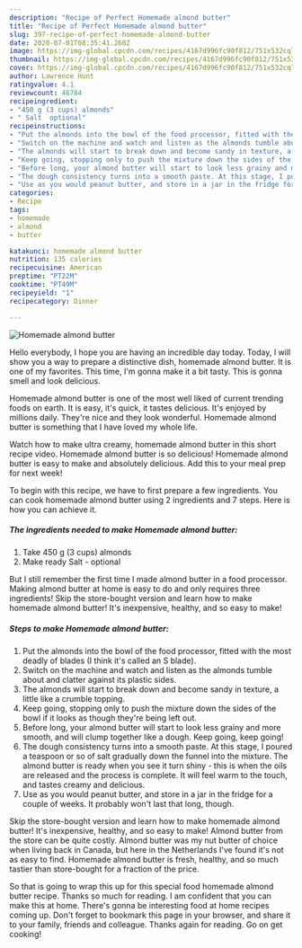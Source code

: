 ```yaml
---
description: "Recipe of Perfect Homemade almond butter"
title: "Recipe of Perfect Homemade almond butter"
slug: 397-recipe-of-perfect-homemade-almond-butter
date: 2020-07-01T08:35:41.260Z
image: https://img-global.cpcdn.com/recipes/4167d996fc90f812/751x532cq70/homemade-almond-butter-recipe-main-photo.jpg
thumbnail: https://img-global.cpcdn.com/recipes/4167d996fc90f812/751x532cq70/homemade-almond-butter-recipe-main-photo.jpg
cover: https://img-global.cpcdn.com/recipes/4167d996fc90f812/751x532cq70/homemade-almond-butter-recipe-main-photo.jpg
author: Lawrence Hunt
ratingvalue: 4.1
reviewcount: 46784
recipeingredient:
- "450 g (3 cups) almonds"
- " Salt  optional"
recipeinstructions:
- "Put the almonds into the bowl of the food processor, fitted with the most deadly of blades (I think it&#39;s called an S blade)."
- "Switch on the machine and watch and listen as the almonds tumble about and clatter against its plastic sides."
- "The almonds will start to break down and become sandy in texture, a little like a crumble topping."
- "Keep going, stopping only to push the mixture down the sides of the bowl if it looks as though they&#39;re being left out."
- "Before long, your almond butter will start to look less grainy and more smooth, and will clump together like a dough. Keep going, keep going!"
- "The dough consistency turns into a smooth paste. At this stage, I poured a teaspoon or so of salt gradually down the funnel into the mixture. The almond butter is ready when you see it turn shiny - this is when the oils are released and the process is complete. It will feel warm to the touch, and tastes creamy and delicious."
- "Use as you would peanut butter, and store in a jar in the fridge for a couple of weeks. It probably won&#39;t last that long, though."
categories:
- Recipe
tags:
- homemade
- almond
- butter

katakunci: homemade almond butter 
nutrition: 135 calories
recipecuisine: American
preptime: "PT22M"
cooktime: "PT49M"
recipeyield: "1"
recipecategory: Dinner

---
```



![Homemade almond butter](https://img-global.cpcdn.com/recipes/4167d996fc90f812/751x532cq70/homemade-almond-butter-recipe-main-photo.jpg)

Hello everybody, I hope you are having an incredible day today. Today, I will show you a way to prepare a distinctive dish, homemade almond butter. It is one of my favorites. This time, I'm gonna make it a bit tasty. This is gonna smell and look delicious.

Homemade almond butter is one of the most well liked of current trending foods on earth. It is easy, it's quick, it tastes delicious. It's enjoyed by millions daily. They're nice and they look wonderful. Homemade almond butter is something that I have loved my whole life.

Watch how to make ultra creamy, homemade almond butter in this short recipe video. Homemade almond butter is so delicious! Homemade almond butter is easy to make and absolutely delicious. Add this to your meal prep for next week!


To begin with this recipe, we have to first prepare a few ingredients. You can cook homemade almond butter using 2 ingredients and 7 steps. Here is how you can achieve it.

<!--inarticleads1-->

##### The ingredients needed to make Homemade almond butter:

1. Take 450 g (3 cups) almonds
1. Make ready  Salt - optional


But I still remember the first time I made almond butter in a food processor. Making almond butter at home is easy to do and only requires three ingredients! Skip the store-bought version and learn how to make homemade almond butter! It&#39;s inexpensive, healthy, and so easy to make! 

<!--inarticleads2-->

##### Steps to make Homemade almond butter:

1. Put the almonds into the bowl of the food processor, fitted with the most deadly of blades (I think it&#39;s called an S blade).
1. Switch on the machine and watch and listen as the almonds tumble about and clatter against its plastic sides.
1. The almonds will start to break down and become sandy in texture, a little like a crumble topping.
1. Keep going, stopping only to push the mixture down the sides of the bowl if it looks as though they&#39;re being left out.
1. Before long, your almond butter will start to look less grainy and more smooth, and will clump together like a dough. Keep going, keep going!
1. The dough consistency turns into a smooth paste. At this stage, I poured a teaspoon or so of salt gradually down the funnel into the mixture. The almond butter is ready when you see it turn shiny - this is when the oils are released and the process is complete. It will feel warm to the touch, and tastes creamy and delicious.
1. Use as you would peanut butter, and store in a jar in the fridge for a couple of weeks. It probably won&#39;t last that long, though.


Skip the store-bought version and learn how to make homemade almond butter! It&#39;s inexpensive, healthy, and so easy to make! Almond butter from the store can be quite costly. Almond butter was my nut butter of choice when living back in Canada, but here in the Netherlands I&#39;ve found it&#39;s not as easy to find. Homemade almond butter is fresh, healthy, and so much tastier than store-bought for a fraction of the price. 

So that is going to wrap this up for this special food homemade almond butter recipe. Thanks so much for reading. I am confident that you can make this at home. There's gonna be interesting food at home recipes coming up. Don't forget to bookmark this page in your browser, and share it to your family, friends and colleague. Thanks again for reading. Go on get cooking!
